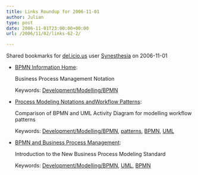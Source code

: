 ```yaml
---
title: Links Roundup for 2006-11-01
author: Julian
type: post
date: 2006-11-01T23:00:00+00:00
url: /2006/11/02/links-62-2/

---
```

Shared bookmarks for [del.icio.us][1] user  [Synesthesia][2] on 2006-11-01

  * [BPMN Information Home][3]:
  
    Business Process Management Notation
  
    Keywords: [Development/Modelling/BPMN][4]
  * [Process Modeling Notations andWorkflow Patterns][5]:
  
    Comparison of BPMN and UML Activity Diagram for modelling workflow patterns
  
    Keywords: [Development/Modelling/BPMN][4], [patterns][6], [BPMN][7], [UML][8]
  * [BPMN and Business Process Management][9]:
  
    Introduction to the New Business Process Modeling Standard
  
    Keywords: [Development/Modelling/BPMN][4], [UML][8], [BPMN][7]

 [1]: https://del.icio.us/
 [2]: https://del.icio.us/synesthesia
 [3]: https://www.bpmn.org/ "https://www.bpmn.org/"
 [4]: https://del.icio.us/synesthesia/Development/Modelling/BPMN
 [5]: https://www.bpmn.org/Documents/Notations%20and%20Workflow%20Patterns.pdf "https://www.bpmn.org/Documents/Notations%20and%20Workflow%20Patterns.pdf"
 [6]: https://del.icio.us/synesthesia/patterns
 [7]: https://del.icio.us/synesthesia/BPMN
 [8]: https://del.icio.us/synesthesia/UML
 [9]: https://www.bpmn.org/Documents/6AD5D16960.BPMN_and_BPM.pdf "https://www.bpmn.org/Documents/6AD5D16960.BPMN_and_BPM.pdf"